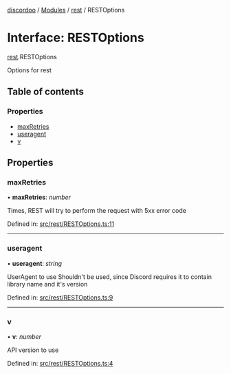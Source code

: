 [discordoo](../README.md) / [Modules](../modules.md) / [rest](../modules/rest.md) / RESTOptions

# Interface: RESTOptions

[rest](../modules/rest.md).RESTOptions

Options for rest

## Table of contents

### Properties

- [maxRetries](rest.restoptions.md#maxretries)
- [useragent](rest.restoptions.md#useragent)
- [v](rest.restoptions.md#v)

## Properties

### maxRetries

• **maxRetries**: *number*

Times, REST will try to perform the request with 5xx error code

Defined in: [src/rest/RESTOptions.ts:11](https://github.com/Discordoo/discordoo/blob/8db69d8/src/rest/RESTOptions.ts#L11)

___

### useragent

• **useragent**: *string*

UserAgent to use
Shouldn't be used, since Discord requires it to contain library name and it's version

Defined in: [src/rest/RESTOptions.ts:9](https://github.com/Discordoo/discordoo/blob/8db69d8/src/rest/RESTOptions.ts#L9)

___

### v

• **v**: *number*

API version to use

Defined in: [src/rest/RESTOptions.ts:4](https://github.com/Discordoo/discordoo/blob/8db69d8/src/rest/RESTOptions.ts#L4)
